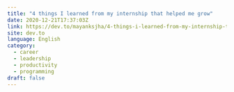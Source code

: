 ```yaml
---
title: "4 things I learned from my internship that helped me grow"
date: 2020-12-21T17:37:03Z
link: https://dev.to/mayanksjha/4-things-i-learned-from-my-internship-that-helped-me-grow-2bgg?utm_medium=RSS&utm_source=news.12bit.vn
site: dev.to
language: English
category:
  - career
  - leadership
  - productivity
  - programming
draft: false
---
```

